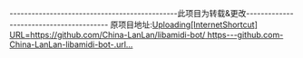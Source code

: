 ----------------------------------------------此项目为转载&更改----------------------------------------
原项目地址:[Uploading[InternetShortcut]
URL=https://github.com/China-LanLan/libamidi-bot/
 https---github.com-China-LanLan-libamidi-bot-.url…]()

